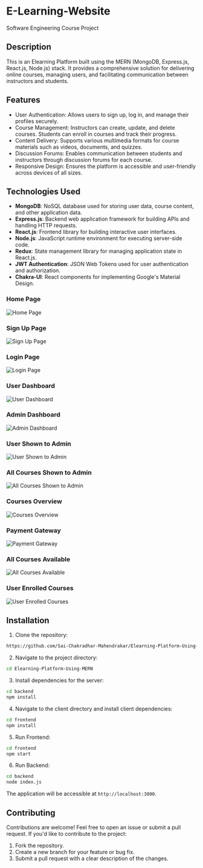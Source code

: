 # E-Learning-Website
Software Engineering Course Project

## Description

This is an Elearning Platform built using the MERN (MongoDB, Express.js, React.js, Node.js) stack. It provides a comprehensive solution for delivering online courses, managing users, and facilitating communication between instructors and students.

## Features

- User Authentication: Allows users to sign up, log in, and manage their profiles securely.
- Course Management: Instructors can create, update, and delete courses. Students can enroll in courses and track their progress.
- Content Delivery: Supports various multimedia formats for course materials such as videos, documents, and quizzes.
- Discussion Forums: Enables communication between students and instructors through discussion forums for each course.
- Responsive Design: Ensures the platform is accessible and user-friendly across devices of all sizes.

## Technologies Used

- **MongoDB**: NoSQL database used for storing user data, course content, and other application data.
- **Express.js**: Backend web application framework for building APIs and handling HTTP requests.
- **React.js**: Frontend library for building interactive user interfaces.
- **Node.js**: JavaScript runtime environment for executing server-side code.
- **Redux**: State management library for managing application state in React.js.
- **JWT Authentication**: JSON Web Tokens used for user authentication and authorization.
- **Chakra-UI**: React components for implementing Google's Material Design.

### Home Page
![Home Page]("D:\Elearning-Platform-Using-MERN-main\screenshots\home_page.png")

### Sign Up Page
![Sign Up Page](/screenshots/signup_page.png)

### Login Page
![Login Page](/screenshots/login_page.png)

### User Dashboard
![User Dashboard](/screenshots/user_dashboard.png)

### Admin Dashboard
![Admin Dashboard](/screenshots/admin_dashboard.png)

### User Shown to Admin
![User Shown to Admin](/screenshots/user_shown_to_admin.png)

### All Courses Shown to Admin
![All Courses Shown to Admin](/screenshots/all_courses_admin.png)

### Courses Overview
![Courses Overview](/screenshots/courses_overview.png)

### Payment Gateway
![Payment Gateway](/screenshots/payment_gateway.png)

### All Courses Available
![All Courses Available](/screenshots/all_courses_available.png)

### User Enrolled Courses
![User Enrolled Courses](/screenshots/user_enrolled_courses.png)

## Installation

1. Clone the repository:

```bash
https://github.com/Sai-Chakradhar-Mahendrakar/Elearning-Platform-Using-MERN.git
```

2. Navigate to the project directory:

```bash
cd Elearning-Platform-Using-MERN
```

3. Install dependencies for the server:

```bash
cd backend
npm install
```

4. Navigate to the client directory and install client dependencies:

```bash
cd frontend
npm install
```

5. Run Frontend:

```bash
cd frontend
npm start
```

6. Run Backend:

```bash
cd backend
node index.js
```

The application will be accessible at `http://localhost:3000`.

## Contributing
Contributions are welcome! Feel free to open an issue or submit a pull request.
If you'd like to contribute to the project:
1. Fork the repository.
2. Create a new branch for your feature or bug fix.
3. Submit a pull request with a clear description of the changes.

